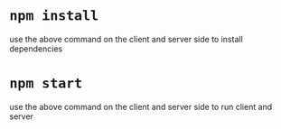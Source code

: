 # `npm install`
use the above command on the client and server side to install dependencies


# `npm start`
use the above command on the client and server side to run client and server